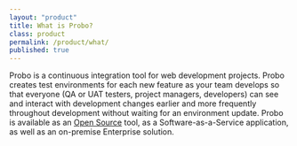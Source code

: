 ```yaml
---
layout: "product"
title: What is Probo?
class: product
permalink: /product/what/
published: true
---
```

Probo is a continuous integration tool for web development projects. Probo creates test environments for each new feature as your team develops so that everyone (QA or UAT testers, project managers, developers) can see and interact with development changes earlier and more frequently throughout development without waiting for an environment update. Probo is available as an [Open Source](https://github.com/ProboCI/probo) tool, as a Software-as-a-Service application, as well as an on-premise Enterprise solution.  

